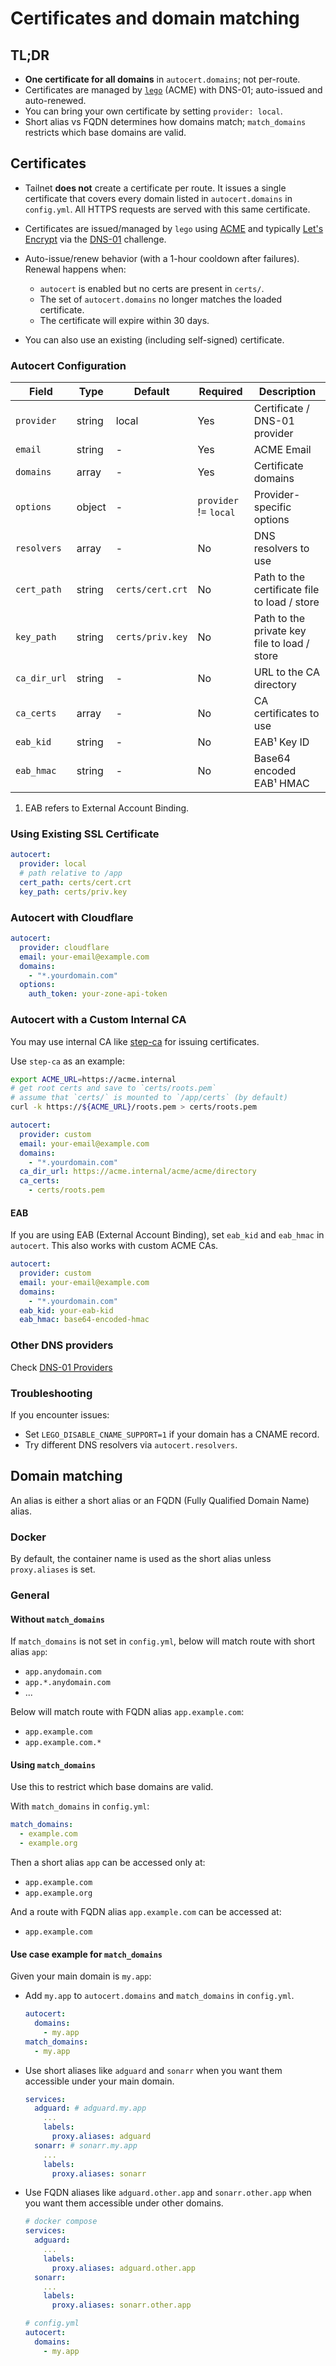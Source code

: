 # Certificates and domain matching

## TL;DR

- **One certificate for all domains** in `autocert.domains`; not per-route.
- Certificates are managed by [`lego`](https://github.com/go-acme/lego) (ACME) with DNS-01; auto-issued and auto-renewed.
- You can bring your own certificate by setting `provider: local`.
- Short alias vs FQDN determines how domains match; `match_domains` restricts which base domains are valid.

## Certificates

- Tailnet **does not** create a certificate per route. It issues a single certificate that covers every domain listed in `autocert.domains` in `config.yml`. All HTTPS requests are served with this same certificate.

- Certificates are issued/managed by `lego` using [ACME](<https://en.wikipedia.org/wiki/ACME_(protocol)>) and typically [Let's Encrypt](https://letsencrypt.org) via the [DNS-01](https://en.wikipedia.org/wiki/DNS-01) challenge.

- Auto-issue/renew behavior (with a 1-hour cooldown after failures). Renewal happens when:

  - `autocert` is enabled but no certs are present in `certs/`.
  - The set of `autocert.domains` no longer matches the loaded certificate.
  - The certificate will expire within 30 days.

- You can also use an existing (including self-signed) certificate.

### Autocert Configuration

| Field        | Type   | Default          | Required              | Description                                  |
| ------------ | ------ | ---------------- | --------------------- | -------------------------------------------- |
| `provider`   | string | local            | Yes                   | Certificate / DNS-01 provider                |
| `email`      | string | -                | Yes                   | ACME Email                                   |
| `domains`    | array  | -                | Yes                   | Certificate domains                          |
| `options`    | object | -                | `provider` != `local` | Provider-specific options                    |
| `resolvers`  | array  | -                | No                    | DNS resolvers to use                         |
| `cert_path`  | string | `certs/cert.crt` | No                    | Path to the certificate file to load / store |
| `key_path`   | string | `certs/priv.key` | No                    | Path to the private key file to load / store |
| `ca_dir_url` | string | -                | No                    | URL to the CA directory                      |
| `ca_certs`   | array  | -                | No                    | CA certificates to use                       |
| `eab_kid`    | string | -                | No                    | EAB¹ Key ID                                  |
| `eab_hmac`   | string | -                | No                    | Base64 encoded EAB¹ HMAC                     |

1. EAB refers to External Account Binding.

### Using Existing SSL Certificate

```yaml
autocert:
  provider: local
  # path relative to /app
  cert_path: certs/cert.crt
  key_path: certs/priv.key
```

### Autocert with Cloudflare

```yaml
autocert:
  provider: cloudflare
  email: your-email@example.com
  domains:
    - "*.yourdomain.com"
  options:
    auth_token: your-zone-api-token
```

### Autocert with a Custom Internal CA

You may use internal CA like [step-ca](https://github.com/smallstep/certificates) for issuing certificates.

Use `step-ca` as an example:

```bash
export ACME_URL=https://acme.internal
# get root certs and save to `certs/roots.pem`
# assume that `certs/` is mounted to `/app/certs` (by default)
curl -k https://${ACME_URL}/roots.pem > certs/roots.pem
```

```yaml
autocert:
  provider: custom
  email: your-email@example.com
  domains:
    - "*.yourdomain.com"
  ca_dir_url: https://acme.internal/acme/acme/directory
  ca_certs:
    - certs/roots.pem
```

#### EAB

If you are using EAB (External Account Binding), set `eab_kid` and `eab_hmac` in `autocert`. This also works with custom ACME CAs.

```yaml
autocert:
  provider: custom
  email: your-email@example.com
  domains:
    - "*.yourdomain.com"
  eab_kid: your-eab-kid
  eab_hmac: base64-encoded-hmac
```

### Other DNS providers

Check [DNS-01 Providers](DNS-01-Providers.md)

### Troubleshooting

If you encounter issues:

- Set `LEGO_DISABLE_CNAME_SUPPORT=1` if your domain has a CNAME record.
- Try different DNS resolvers via `autocert.resolvers`.

## Domain matching

An alias is either a short alias or an FQDN (Fully Qualified Domain Name) alias.

### Docker

By default, the container name is used as the short alias unless `proxy.aliases` is set.

### General

#### Without `match_domains`

If `match_domains` is not set in `config.yml`, below will match route with short alias `app`:

- `app.anydomain.com`
- `app.*.anydomain.com`
- ...

Below will match route with FQDN alias `app.example.com`:

- `app.example.com`
- `app.example.com.*`

#### Using `match_domains`

Use this to restrict which base domains are valid.

With `match_domains` in `config.yml`:

```yaml
match_domains:
  - example.com
  - example.org
```

Then a short alias `app` can be accessed only at:

- `app.example.com`
- `app.example.org`

And a route with FQDN alias `app.example.com` can be accessed at:

- `app.example.com`

#### Use case example for `match_domains`

Given your main domain is `my.app`:

- Add `my.app` to `autocert.domains` and `match_domains` in `config.yml`.

  ```yaml
  autocert:
    domains:
      - my.app
  match_domains:
    - my.app
  ```

- Use short aliases like `adguard` and `sonarr` when you want them accessible under your main domain.

  ```yaml
  services:
    adguard: # adguard.my.app
      ...
      labels:
        proxy.aliases: adguard
    sonarr: # sonarr.my.app
      ...
      labels:
        proxy.aliases: sonarr
  ```

- Use FQDN aliases like `adguard.other.app` and `sonarr.other.app` when you want them accessible under other domains.

  ```yaml
  # docker compose
  services:
    adguard:
      ...
      labels:
        proxy.aliases: adguard.other.app
    sonarr:
      ...
      labels:
        proxy.aliases: sonarr.other.app

  # config.yml
  autocert:
    domains:
      - my.app
  ```
